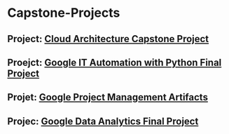 # Capstone-Projects

## Project: [Cloud Architecture Capstone Project](https://github.com/Mregojos/AWS-Cloud-Architecture-Capstone-Project)

## Proejct: [Google IT Automation with Python Final Project](https://github.com/Mregojos/IT-Automation-with-Python)

## Projet: [Google Project Management Artifacts](https://github.com/Mregojos/Project-Management-Artifacts)

## Projec: [Google Data Analytics Final Project](https://github.com/Mregojos/Data-Analytics-Final-Project)

